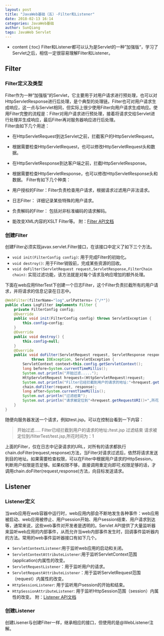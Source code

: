 ```yaml
---
layout: post
title: "JavaWeb基础（五）-Filter和Listener"
date: 2018-02-13 16:14
categories: JavaWeb基础
author: SunQiang
tags: JavaWeb Servlet
---
```

* content
{:toc}
Filter和Listener都可以认为是Servlet的一种”加强版“，学习了Servlet之后，相信一定很容易理解Filter和Listener。



## Filter

### Filter定义及类型
Filter作为一种”加强版“的Servlet，它主要用于对用户请求进行预处理，也可以对HttpServletResponse进行后处理，是个典型的处理链。Filter也可对用户请求生成响应，这一点与Servlet相同，但实际上很少使用Filter向用户请求生成响应。使用Filter完整的流程是：Filter对用户请求进行预处理，接着将请求交给Servlet进行处理并生成响应，最后Filter再对服务器响应进行后处理。<br/>
Filter由如下几个用途：

* 在HttpServletRequest到达Servlet之前，拦截客户的HttpServletRequest。 
* 根据需要检查HttpServletRequest，也可以修改HttpServletRequest头和数据。
* 在HttpServletResponse到达客户端之前，拦截HttpServletResponse。
* 根据需要检查HttpServletResponse，也可以修改HttpServletResponse头和数据。
Filter有如下几个种类：

* 用户授权的Filter：Filter负责检查用户请求，根据请求过滤用户非法请求。
* 日志Filter： 详细记录某些特殊的用户请求。
* 负责解码的Filter： 包括对非标准编码的请求解码。
* 能改变XML内容的XSLT Filter等。
附：[Filter API文档](http://tomcat.apache.org/tomcat-8.5-doc/servletapi/index.html)

### 创建Filter
创建Filter必须实现javax.servlet.Filter接口，在该接口中定义了如下三个方法。
* `void init(FilterConfig config)`: 用于完成Filter的初始化。
* `void destroy()`: 用于Filter销毁前，完成某些资源的回收。
* `void doFilter(ServletRequest request,ServletResponse,FilterChain chain)`: 实现过滤功能，该方法就是对每个请求及响应增加的额外处理。

下面在web应用filterTest下创建一个日志Filter，这个Filter负责拦截所有的用户请求，并将请求的信息记录在日志中。

```java
@WebFilter(filterName="log",urlPatterns= {"/*"})
public class LogFilter implements Filter {
	private FilterConfig config;
	@Override
	public void init(FilterConfig config) throws ServletException {
		this.config=config;
	}
	@Override
	public void destroy() {
		this.config=null;
	}
	@Override
	public void doFilter(ServletRequest request, ServletResponse response, FilterChain chain)
			throws IOException, ServletException {
		ServletContext context=this.config.getServletContext();
		long before=System.currentTimeMillis();
		System.out.println("开始过滤.....");
		HttpServletRequest hrequest=(HttpServletRequest)request;
		System.out.println("Filter已经拦截到用户的请求的地址:"+hrequest.getServletPath());
		chain.doFilter(request, response);
		long after=System.currentTimeMillis();
		System.out.println("过滤结束");
		System.out.println("请求被定位到"+hrequest.getRequestURI()+",所花时间为："+(after-before));
	}
}
```
随便向服务器发送一个请求，例如test.jsp。可以在控制台看到一下内容：

>开始过滤.....
Filter已经拦截到用户的请求的地址:/test.jsp
过滤结束
请求被定位到/filterTest/test.jsp,所花时间为：1

上面的Filter，仅在日志中记录请求的URL，对所有的请求都执行chain.doFilter(request,response)方法，当Filter对请求过滤后，依然将请求发送到目的地址。如果需要检查权限，可以在Filter中根据用户请求的HttpSession，判断用户权限是否足够。如果权限不够，直接调用重定向即可;权限足够的话，才调用chain.doFilter(request,response)方法，向目标发送请求。

## Listener

### Listener定义
当web应用在web容器中运行时，web应用内部会不断地发生各种事件：web应用被启动、web应用被停止、用户session开始、用户session结束、用户请求到达等，通常来说，这些web事件对开发者是透明的。Servlet API提供了大量监听器来监听web应用的内部事件，从而允许当web内部事件发生时，回调事件监听器内的方法。常用的web事件监听器接口有如下几个。
* `ServletContextListener`:用于监听web应用的启动和关闭。
* `ServletContextAttributeListener`:用于监听ServletContext范围(application)内属性的改变。
* `ServletRequestListener`：用于监听用户的请求。
* `ServletRequestAttributeListener`：用于监听ServletRequest范围（request）内属性的改变。
* `HttpSessionListener`: 用于监听用户session的开始和结束。
* `HttpSessionAttributeListener`: 用于监听HttpSession范围（session）内属性的改变。
附：[Listener API文档](http://tomcat.apache.org/tomcat-8.5-doc/servletapi/index.html)

### 创建Listener

创建Lisener与创建Filter一样，继承相应的接口，但使用的是@WebListener注解。




